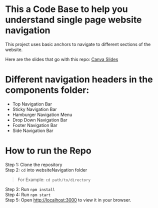 # This a Code Base to help you understand single page website navigation
This project uses basic anchors to navigate to different sections of the website.

Here are the slides that go with this repo:
[Canva Slides](https://www.canva.com/design/DAGL_T6xJ-0/nrNXNa0zO_14VTvGsQbgIQ/edit?utm_content=DAGL_T6xJ-0&utm_campaign=designshare&utm_medium=link2&utm_source=sharebutton)

# Different navigation headers in the components folder:
- Top Navigation Bar
- Sticky Navigation Bar
- Hamburger Navigation Menu
- Drop Down Navigation Bar
- Footer Navigation Bar
- Side Navigation Bar

# How to run the Repo

Step 1: Clone the repository  
Step 2: `cd` into websiteNavigation folder  
>For Example: `cd path/to/directory`

Step 3: Run `npm install`  
Step 4: Run `npm start`  
Step 5: Open [http://localhost:3000](http://localhost:3000) to view it in your browser.
